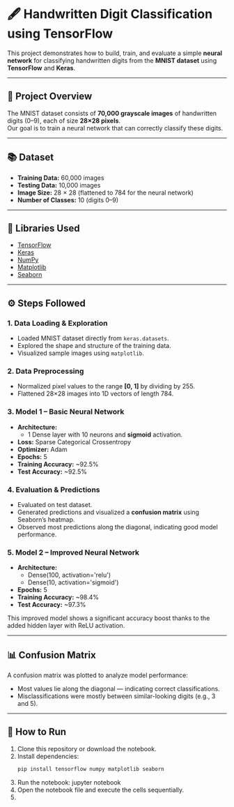 # 🖋️ Handwritten Digit Classification using TensorFlow

This project demonstrates how to build, train, and evaluate a simple **neural network** for classifying handwritten digits from the **MNIST dataset** using **TensorFlow** and **Keras**.

---

## 📌 Project Overview

The MNIST dataset consists of **70,000 grayscale images** of handwritten digits (0–9), each of size **28×28 pixels**.  
Our goal is to train a neural network that can correctly classify these digits.

---

## 📚 Dataset

- **Training Data:** 60,000 images  
- **Testing Data:** 10,000 images  
- **Image Size:** 28 × 28 (flattened to 784 for the neural network)  
- **Number of Classes:** 10 (digits 0–9)

---

## 🧰 Libraries Used

- [TensorFlow](https://www.tensorflow.org/)
- [Keras](https://keras.io/)
- [NumPy](https://numpy.org/)
- [Matplotlib](https://matplotlib.org/)
- [Seaborn](https://seaborn.pydata.org/)

---

## ⚙️ Steps Followed

### 1. **Data Loading & Exploration**
- Loaded MNIST dataset directly from `keras.datasets`.
- Explored the shape and structure of the training data.
- Visualized sample images using `matplotlib`.

### 2. **Data Preprocessing**
- Normalized pixel values to the range **[0, 1]** by dividing by 255.
- Flattened 28×28 images into 1D vectors of length 784.

### 3. **Model 1 – Basic Neural Network**
- **Architecture:**  
  - 1 Dense layer with 10 neurons and **sigmoid** activation.
- **Loss:** Sparse Categorical Crossentropy  
- **Optimizer:** Adam  
- **Epochs:** 5
- **Training Accuracy:** ~92.5%  
- **Test Accuracy:** ~92.5%

### 4. **Evaluation & Predictions**
- Evaluated on test dataset.
- Generated predictions and visualized a **confusion matrix** using Seaborn’s heatmap.
- Observed most predictions along the diagonal, indicating good model performance.

### 5. **Model 2 – Improved Neural Network**
- **Architecture:**  
  - Dense(100, activation='relu')  
  - Dense(10, activation='sigmoid')
- **Epochs:** 5
- **Training Accuracy:** ~98.4%  
- **Test Accuracy:** ~97.3%

This improved model shows a significant accuracy boost thanks to the added hidden layer with ReLU activation.

---

## 📊 Confusion Matrix

A confusion matrix was plotted to analyze model performance:

- Most values lie along the diagonal — indicating correct classifications.
- Misclassifications were mostly between similar-looking digits (e.g., 3 and 5).

---

## 🚀 How to Run

1. Clone this repository or download the notebook.
2. Install dependencies:
   ```bash
   pip install tensorflow numpy matplotlib seaborn
3. Run the notebook:
   jupyter notebook
4. Open the notebook file and execute the cells sequentially.
5.   
